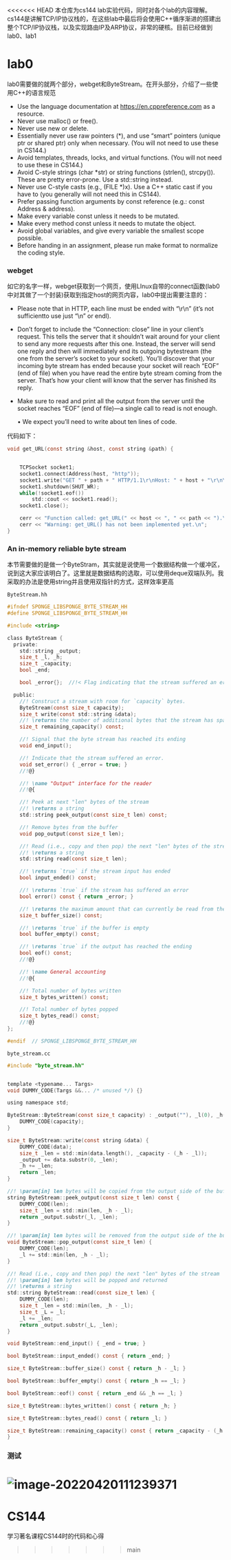 <<<<<<< HEAD
本仓库为cs144 lab实验代码，同时对各个lab的内容理解。cs144是讲解TCP/IP协议栈的，在这些lab中最后将会使用C++循序渐进的搭建出整个TCP/IP协议栈，以及实现路由IP及ARP协议，非常的硬核。目前已经做到lab0、lab1 

# lab0

lab0需要做的就两个部分，webget和ByteStream。在开头部分，介绍了一些使用C++的语言规范

- Use the language documentation at https://en.cppreference.com as a resource.
- Never use malloc() or free().
- Never use new or delete.
- Essentially never use raw pointers (*), and use “smart” pointers (unique ptr or shared ptr) only when necessary. (You will not need to use these in CS144.)
- Avoid templates, threads, locks, and virtual functions. (You will not need to use these in CS144.)
- Avoid C-style strings (char *str) or string functions (strlen(), strcpy()). These are pretty error-prone. Use a std::string instead.
- Never use C-style casts (e.g., (FILE *)x). Use a C++ static cast if you have to (you generally will not need this in CS144).
- Prefer passing function arguments by const reference (e.g.: const Address & address).
- Make every variable const unless it needs to be mutated.
- Make every method const unless it needs to mutate the object.
- Avoid global variables, and give every variable the smallest scope possible.
- Before handing in an assignment, please run make format to normalize the coding style.

### webget

如它的名字一样，webget获取到一个网页，使用LInux自带的connect函数(lab0中对其做了一个封装)获取到指定host的网页内容，lab0中提出需要注意的：

- Please note that in HTTP, each line must be ended with “\r\n” (it’s not sufficientto use just “\n” or endl).

- Don’t forget to include the “Connection: close” line in your client’s request. This tells the server that it shouldn’t wait around for your client to send any more requests after this one. Instead, the server will send one reply and then will immediately end its outgoing bytestream (the one from the server’s socket to your socket). You’ll discover that your incoming byte stream has ended because your socket will reach “EOF” (end of file) when you have read the entire byte stream coming from the server. That’s how your client will know that the server has finished its reply.

- Make sure to read and print all the output from the server until the socket reaches “EOF” (end of file)—a single call to read is not enough.

  • We expect you’ll need to write about ten lines of code.

代码如下：

```c
void get_URL(const string &host, const string &path) {


    TCPSocket socket1;
    socket1.connect(Address(host, "http"));
    socket1.write("GET " + path + " HTTP/1.1\r\nHost: " + host + "\r\n\r\n\r\n");
    socket1.shutdown(SHUT_WR);
    while(!socket1.eof())
        std::cout << socket1.read();
    socket1.close();

    cerr << "Function called: get_URL(" << host << ", " << path << ").\n";
    cerr << "Warning: get_URL() has not been implemented yet.\n";
}
```

### An in-memory reliable byte stream

本节需要做的是做一个ByteStram，其实就是说使用一个数据结构做一个缓冲区，说到这大家应该明白了。这里就是数据结构的选取，可以使用deque双端队列。我采取的办法是使用string并且使用双指针的方式，这样效率更高

`ByteStream.hh`

```c
#ifndef SPONGE_LIBSPONGE_BYTE_STREAM_HH
#define SPONGE_LIBSPONGE_BYTE_STREAM_HH

#include <string>

class ByteStream {
  private:
    std::string _output;
    size_t _l, _h;
    size_t _capacity;
    bool _end;

    bool _error{};  //!< Flag indicating that the stream suffered an error.

  public:
    //! Construct a stream with room for `capacity` bytes.
    ByteStream(const size_t capacity);
    size_t write(const std::string &data);
    //! \returns the number of additional bytes that the stream has space for
    size_t remaining_capacity() const;

    //! Signal that the byte stream has reached its ending
    void end_input();

    //! Indicate that the stream suffered an error.
    void set_error() { _error = true; }
    //!@}

    //! \name "Output" interface for the reader
    //!@{

    //! Peek at next "len" bytes of the stream
    //! \returns a string
    std::string peek_output(const size_t len) const;

    //! Remove bytes from the buffer
    void pop_output(const size_t len);

    //! Read (i.e., copy and then pop) the next "len" bytes of the stream
    //! \returns a string
    std::string read(const size_t len);

    //! \returns `true` if the stream input has ended
    bool input_ended() const;

    //! \returns `true` if the stream has suffered an error
    bool error() const { return _error; }

    //! \returns the maximum amount that can currently be read from the stream
    size_t buffer_size() const;

    //! \returns `true` if the buffer is empty
    bool buffer_empty() const;

    //! \returns `true` if the output has reached the ending
    bool eof() const;
    //!@}

    //! \name General accounting
    //!@{

    //! Total number of bytes written
    size_t bytes_written() const;

    //! Total number of bytes popped
    size_t bytes_read() const;
    //!@}
};

#endif  // SPONGE_LIBSPONGE_BYTE_STREAM_HH
```

`byte_stream.cc`

```c
#include "byte_stream.hh"


template <typename... Targs>
void DUMMY_CODE(Targs &&... /* unused */) {}

using namespace std;

ByteStream::ByteStream(const size_t capacity) : _output(""), _l(0), _h(0), _capacity(capacity), _end(false) {
    DUMMY_CODE(capacity);
}

size_t ByteStream::write(const string &data) {
    DUMMY_CODE(data);
    size_t _len = std::min(data.length(), _capacity - (_h - _l));
    _output += data.substr(0, _len);
    _h += _len;
    return _len;
}

//! \param[in] len bytes will be copied from the output side of the buffer
string ByteStream::peek_output(const size_t len) const {
    DUMMY_CODE(len);
    size_t _len = std::min(len, _h - _l);
    return _output.substr(_l, _len);
}

//! \param[in] len bytes will be removed from the output side of the buffer
void ByteStream::pop_output(const size_t len) {
    DUMMY_CODE(len);
    _l += std::min(len, _h - _l);
}

//! Read (i.e., copy and then pop) the next "len" bytes of the stream
//! \param[in] len bytes will be popped and returned
//! \returns a string
std::string ByteStream::read(const size_t len) {
    DUMMY_CODE(len);
    size_t _len = std::min(len, _h - _l);
    size_t _L = _l;
    _l += _len;
    return _output.substr(_L, _len);
}

void ByteStream::end_input() { _end = true; }

bool ByteStream::input_ended() const { return _end; }

size_t ByteStream::buffer_size() const { return _h - _l; }

bool ByteStream::buffer_empty() const { return _h == _l; }

bool ByteStream::eof() const { return _end && _h == _l; }

size_t ByteStream::bytes_written() const { return _h; }

size_t ByteStream::bytes_read() const { return _l; }

size_t ByteStream::remaining_capacity() const { return _capacity - (_h - _l); 
}

```

### 测试

![image-20220420111239371](http://cdn.noteblogs.cn/image-20220420111239371.png)
=======
# CS144
学习著名课程CS144时的代码和心得
>>>>>>> main
